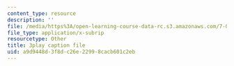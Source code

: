 ```yaml
---
content_type: resource
description: ''
file: /media/https%3A/open-learning-course-data-rc.s3.amazonaws.com/7-01sc-fundamentals-of-biology-fall-2011/a9d9448d3f8dc26e22998cacb601c2eb_ojrj-UVh9N4.srt
file_type: application/x-subrip
resourcetype: Other
title: 3play caption file
uid: a9d9448d-3f8d-c26e-2299-8cacb601c2eb
---
```

